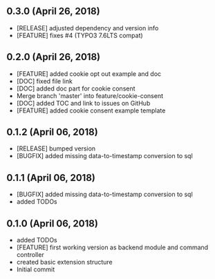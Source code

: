 ## 0.3.0 (April 26, 2018)
  - [RELEASE] adjusted dependency and version info
  - [FEATURE] fixes #4 (TYPO3 7.6LTS compat)

## 0.2.0 (April 26, 2018)
  - [FEATURE] added cookie opt out example and doc
  - [DOC] fixed file link
  - [DOC] added doc part for cookie consent
  - Merge branch 'master' into feature/cookie-consent
  - [DOC] added TOC and link to issues on GitHub
  - [FEATURE] added cookie consent example template

## 0.1.2 (April 06, 2018)
  - [RELEASE] bumped version
  - [BUGFIX] added missing data-to-timestamp conversion to sql

## 0.1.1 (April 06, 2018)
  - [BUGFIX] added missing data-to-timestamp conversion to sql
  - added TODOs

## 0.1.0 (April 06, 2018)
  - added TODOs
  - [FEATURE] first working version as backend module and command controller
  - created basic extension structure
  - Initial commit

